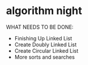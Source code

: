 # algorithm night

WHAT NEEDS TO BE DONE:
- Finishing Up Linked List
- Create Doubly Linked List
- Create Circular Linked List
- More sorts and searches
